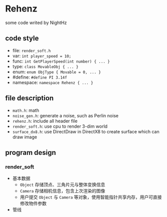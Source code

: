 # Rehenz

some code writed by NightHz

## code style

- file: `render_soft.h`
- var: `int player_speed = 10;`
- func: `int GetPlayerSpeed(int number) { ... }`
- type: `class MovableObj { ... }`
- enum: `enum ObjType { Movable = 0, ... }`
- #define: `#define PI 3.14f`
- namespace: `namespace Rehenz { ... }`

## file description

- `math.h`: math
- `noise_gen.h`: generate a noise, such as Perlin noise
- `rehenz.h`: include all header file
- `render_soft.h`: use cpu to render 3-dim world
- `surface_dx8.h`: use DirectDraw in DirectX8 to create surface which can draw image


## program design

### render_soft

- 基本数据
  - `Object` 存储顶点、三角片元与整体变换信息
  - `Camera` 存储相机信息，包含上次渲染的图像
  - 用户提交 `Object` 与 `Camera` 等对象，使用智能指针共享内存，用户可直接修改物件参数
- 管线